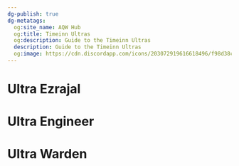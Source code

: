 ```yaml
---
dg-publish: true
dg-metatags:
  og:site_name: AQW Hub
  og:title: Timeinn Ultras
  og:description: Guide to the Timeinn Ultras
  description: Guide to the Timeinn Ultras
  og:image: https://cdn.discordapp.com/icons/203072919616618496/f98d38c50b06972678eaaa1aa2c0cedf.png
---
```


# Ultra Ezrajal


# Ultra Engineer


# Ultra Warden

